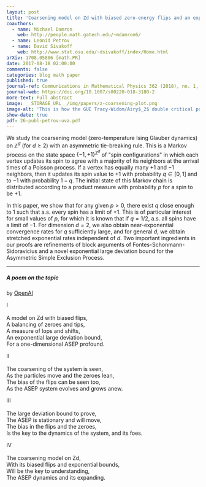 ```yaml
---
layout: post
title: 'Coarsening model on Zd with biased zero-energy flips and an exponential large deviation bound for ASEP'
coauthors:
  - name: Michael Damron
    web: http://people.math.gatech.edu/~mdamron6/
  - name: Leonid Petrov
  - name: David Sivakoff
    web: http://www.stat.osu.edu/~dsivakoff/index/Home.html
arXiv: 1708.05806 [math.PR]
date: 2017-08-18 02:00:00
comments: false
categories: blog math paper
published: true
journal-ref: Communications in Mathematical Physics 362 (2018), no. 1, 185-217
journal-web: https://doi.org/10.1007/s00220-018-3180-2
more-text: Full abstract
image: __STORAGE_URL__/img/papers/z-coarsening-plot.png
image-alt: 'This is how the GUE Tracy-Widom/Airy$_2$ double critical point is deformed in our large deviations regime. In this case the double critical point is split into two real critical points, and the large deviations function comes from the difference between the values of $S(\cdot)$ at these two new points'
show-date: true
pdf: 26-publ-petrov-uva.pdf
---
```


We study the coarsening model (zero-temperature Ising Glauber dynamics) on
$\mathbb{Z}^d$ (for $d \geq 2$) with an asymmetric tie-breaking rule. This is a
Markov process on the state space $\{-1,+1\}^{\mathbb{Z}^d}$ of "spin
configurations" in which each vertex updates its spin to agree with a majority
of its neighbors at the arrival times of a Poisson process. If a vertex has
equally many $+1$ and $-1$ neighbors, then it updates its spin value to $+1$
with probability $q \in [0,1]$ and to $-1$ with probability $1-q$.
The initial state of this Markov chain 
is distributed according to a product measure with probability $p$ for a spin to be $+1$.

<!--more-->

In this
paper, we show that for any given $p>0$, there exist $q$ close enough to 1 such
that a.s. every spin has a limit of $+1$. This is of particular interest for
small values of $p$, for which it is known that if $q=1/2$, a.s. all spins have
a limit of $-1$. For dimension $d=2$, we also obtain near-exponential
convergence rates for $q$ sufficiently large, and for general $d$, we obtain
stretched exponential rates independent of $d$. Two important ingredients in
our proofs are refinements of block arguments of Fontes-Schonmann-Sidoravicius
and a novel exponential large deviation bound for the Asymmetric Simple
Exclusion Process.

---

##### A poem on the topic 

by [OpenAI](https://beta.openai.com/playground)

<p class="mt-4">
I<br>
<br>
A model on Zd with biased flips,<br>
A balancing of zeroes and tips,<br>
A measure of lops and shifts,<br>
An exponential large deviation bound,<br>
For a one-dimensional ASEP profound.<br>
</p><p>
II<br>
<br>
The coarsening of the system is seen,<br>
As the particles move and the zeroes lean,<br>
The bias of the flips can be seen too,<br>
As the ASEP system evolves and grows anew.<br>
</p><p>
III<br>
<br>
The large deviation bound to prove,<br>
The ASEP is stationary and will move,<br>
The bias in the flips and the zeroes,<br>
Is the key to the dynamics of the system, and its foes.<br>
</p><p class="mb-5">
IV<br>
<br>
The coarsening model on Zd,<br>
With its biased flips and exponential bounds,<br>
Will be the key to understanding,<br>
The ASEP dynamics and its expanding.<br>
</p>